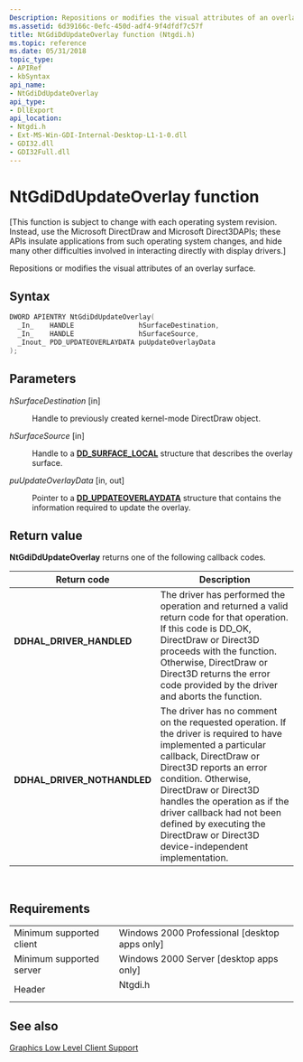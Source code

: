 ```yaml
---
Description: Repositions or modifies the visual attributes of an overlay surface.
ms.assetid: 6d39166c-0efc-450d-adf4-9f4dfdf7c57f
title: NtGdiDdUpdateOverlay function (Ntgdi.h)
ms.topic: reference
ms.date: 05/31/2018
topic_type: 
- APIRef
- kbSyntax
api_name: 
- NtGdiDdUpdateOverlay
api_type: 
- DllExport
api_location: 
- Ntgdi.h
- Ext-MS-Win-GDI-Internal-Desktop-L1-1-0.dll
- GDI32.dll
- GDI32Full.dll
---
```


# NtGdiDdUpdateOverlay function

\[This function is subject to change with each operating system revision. Instead, use the Microsoft DirectDraw and Microsoft Direct3DAPIs; these APIs insulate applications from such operating system changes, and hide many other difficulties involved in interacting directly with display drivers.\]

Repositions or modifies the visual attributes of an overlay surface.

## Syntax


```C++
DWORD APIENTRY NtGdiDdUpdateOverlay(
  _In_    HANDLE                hSurfaceDestination,
  _In_    HANDLE                hSurfaceSource,
  _Inout_ PDD_UPDATEOVERLAYDATA puUpdateOverlayData
);
```



## Parameters

<dl> <dt>

*hSurfaceDestination* \[in\]
</dt> <dd>

Handle to previously created kernel-mode DirectDraw object.

</dd> <dt>

*hSurfaceSource* \[in\]
</dt> <dd>

Handle to a [**DD\_SURFACE\_LOCAL**](https://msdn.microsoft.com/library/Ff551733(v=VS.85).aspx) structure that describes the overlay surface.

</dd> <dt>

*puUpdateOverlayData* \[in, out\]
</dt> <dd>

Pointer to a [**DD\_UPDATEOVERLAYDATA**](https://msdn.microsoft.com/library/Ff551751(v=VS.85).aspx) structure that contains the information required to update the overlay.

</dd> </dl>

## Return value

**NtGdiDdUpdateOverlay** returns one of the following callback codes.



| Return code                                                                                              | Description                                                                                                                                                                                                                                                                                                                                                                |
|----------------------------------------------------------------------------------------------------------|----------------------------------------------------------------------------------------------------------------------------------------------------------------------------------------------------------------------------------------------------------------------------------------------------------------------------------------------------------------------------|
| <dl> <dt>**DDHAL\_DRIVER\_HANDLED**</dt> </dl>    | The driver has performed the operation and returned a valid return code for that operation. If this code is DD\_OK, DirectDraw or Direct3D proceeds with the function. Otherwise, DirectDraw or Direct3D returns the error code provided by the driver and aborts the function.<br/>                                                                                 |
| <dl> <dt>**DDHAL\_DRIVER\_NOTHANDLED**</dt> </dl> | The driver has no comment on the requested operation. If the driver is required to have implemented a particular callback, DirectDraw or Direct3D reports an error condition. Otherwise, DirectDraw or Direct3D handles the operation as if the driver callback had not been defined by executing the DirectDraw or Direct3D device-independent implementation.<br/> |



 

## Requirements



|                                     |                                                                                    |
|-------------------------------------|------------------------------------------------------------------------------------|
| Minimum supported client<br/> | Windows 2000 Professional \[desktop apps only\]<br/>                         |
| Minimum supported server<br/> | Windows 2000 Server \[desktop apps only\]<br/>                               |
| Header<br/>                   | <dl> <dt>Ntgdi.h</dt> </dl> |



## See also

<dl> <dt>

[Graphics Low Level Client Support](-dxgkernel-low-level-client-support.md)
</dt> </dl>

 

 




